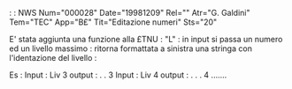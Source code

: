  :  : NWS Num="000028" Date="19981209" Rel="" Atr="G. Galdini" Tem="TEC" App="B£" Tit="Editazione numeri" Sts="20"

E' stata aggiunta una funzione alla £TNU :  "L" :  in input si passa un numero ed un livello massimo : 
ritorna formattata a sinistra una stringa con l'identazione del livello : 

Es :         Input :   Liv 3
   output :  .  .  3
   Input :   Liv 4
   output :  .  .  .  4
   .......

